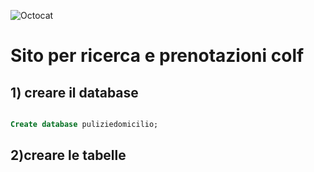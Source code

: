 
![Octocat](https://user-images.githubusercontent.com/67499233/92142595-60dbde00-ee14-11ea-9b90-9793eb873280.jpg)


# Sito per ricerca e prenotazioni colf

## 1) creare il database

``` Sql

Create database puliziedomicilio;

```
## 2)creare le tabelle



